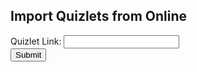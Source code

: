 <h2>Import Quizlets from Online</h2>
<ul class="import" id="import"></ul>

<style>
  .form-control{
    display:block;width:100%;
    padding:.375rem .75rem;
    font-size:1rem;
    font-weight:400;
    line-height:1.5;
    color:black;
    background-color:white;
    background-clip:padding-box;
    border:1px solid white;
    -webkit-appearance:none;
    -moz-appearance:none;
    appearance:none;
    border-radius:.375rem;
    transition:border-color .15s ease-in-out,box-shadow .15s ease-in-out;
  }
</style>



<form id="import-quizlet">
  <label>Quizlet Link:
    <input type="text" id="enter-link" name="enter-link">
  </label><br>
  <button type="button" id="submit-set-button">Submit</button>
</form>


<script>
  const flashcardForm = document.getElementById("import-quizlet");
  const setLink = document.getElementById("enter-link");
  
  formVarName.onsubmit = (e) => {
	  e.preventDefault()
    const flashcardSet = { email: "rohanj2006@gmail.com", password: "password", id: setLink.value.splice(-1)[0].split("/")[0]};

    var url = "https://csa-backend.rohanj.dev/api/flashcard/getQuizlet";
    const options = {
            method: 'POST', // *GET, POST, PUT, DELETE, etc.
            headers: {
            'Content-Type': 'application/json'
            // 'Content-Type': 'application/x-www-form-urlencoded',
            },
            body: JSON.parse(flashcardSet) // body data type must match "Content-Type" header
        };
        fetch(url, options).then(response => {

            response.json().then(data => {
                console.log(data);
                window.location = `/flashcard.html?id=` + data.id;
            })
        })
        .catch(err => {
            console.log("Error: " + err);
        })
  }
</script>



